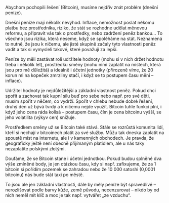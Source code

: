 Abychom pochopili řešení (Bitcoin), musíme nejdřív znát problém (dnešní peníze).

Dnešní peníze mají několik nevýhod. Inflace, nemožnost poslat někomu platbu bez prostředníka, riziko, že stát se rozhodne udělat měnovou reformu, a připravit vás tak o prostředky, nebo zadržení peněz bankou… To všechno jsou rizika, která neseme, když se spoléháme na stát. Neznamená to nutně, že jsou k ničemu, ale jisté skupině začaly tyto vlastnosti peněz vadit a tak si vymysleli takové, které považují za lepší.

Peníze by měli zastávat roli udržitele hodnoty (mohu si v nich držet hodnotu třeba i několik let), prostředku směny (mohu nimi zaplatit na místech, která jsou pro mě důležitá) a ideálně i účetní jednotky (přirozeně víme, že 20 korun mi na kopeček zmrzliny stačí, i když se to postupem času mění – inflace).

Udržitel hodnoty je nejdůležitější a základní vlastnost peněz. Pokud chci spořit a zachovat tak kupní sílu buď pro sebe nebo např. pro své děti, musím spořit v něčem, co vydrží. Spořit v chlebu nebude dobré řešení, druhý den už bývá tvrdý a k ničemu nejde využít. Bitcoin tuhle funkci plní, i když jeho cena ráda kolísá – postupem času, čím je cena bitcoinu vyšší, se jeho volatilita (výkyv cen) snižuje.

Prostředkem směny už se Bitcoin také stává. Stále se rozrůstá komunita lidí, kteří si nechají v bitcoinech platit za své služby. Můžu tak dneska zaplatit na spoustě míst na internetu, ale i v kamenných obchodech. Je pravda, že geograficky ještě není obecně přijímaným platidlem, ale u nás taky nezaplatíte polskými złotými.

Doufáme, že se Bitcoin stane i účetní jednotkou. Pokud budou splněné dva výše zmíněné body, je jen otázkou času, kdy si např. zafixujeme, že za 1 bitcoin si pořídím pozemek se zahradou nebo že 10 000 satoshi (0,0001 bitcoinu) nás bude stát taxi po městě.

To jsou ale jen základní vlastnosti, dále by měly peníze být spravedlivé – nerozlišovat podle barvy kůže, země původu, necenzurovat – nikdo by od nich neměl mít klíč a moc je tak např. vytvářet „ze vzduchu“.
